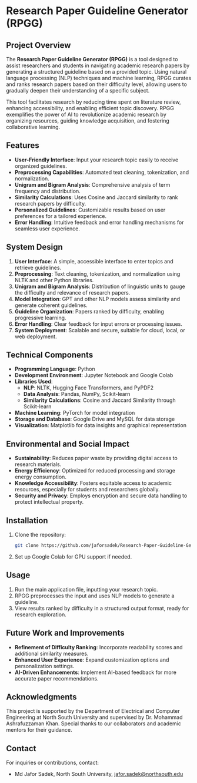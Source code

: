 
# Research Paper Guideline Generator (RPGG)

## Project Overview

The **Research Paper Guideline Generator (RPGG)** is a tool designed to assist researchers and students in navigating academic research papers by generating a structured guideline based on a provided topic. Using natural language processing (NLP) techniques and machine learning, RPGG curates and ranks research papers based on their difficulty level, allowing users to gradually deepen their understanding of a specific subject.

This tool facilitates research by reducing time spent on literature review, enhancing accessibility, and enabling efficient topic discovery. RPGG exemplifies the power of AI to revolutionize academic research by organizing resources, guiding knowledge acquisition, and fostering collaborative learning.


## Features

- **User-Friendly Interface**: Input your research topic easily to receive organized guidelines.
- **Preprocessing Capabilities**: Automated text cleaning, tokenization, and normalization.
- **Unigram and Bigram Analysis**: Comprehensive analysis of term frequency and distribution.
- **Similarity Calculations**: Uses Cosine and Jaccard similarity to rank research papers by difficulty.
- **Personalized Guidelines**: Customizable results based on user preferences for a tailored experience.
- **Error Handling**: Intuitive feedback and error handling mechanisms for seamless user experience.


## System Design

1. **User Interface**: A simple, accessible interface to enter topics and retrieve guidelines.
2. **Preprocessing**: Text cleaning, tokenization, and normalization using NLTK and other Python libraries.
3. **Unigram and Bigram Analysis**: Distribution of linguistic units to gauge the difficulty and relevance of research papers.
4. **Model Integration**: GPT and other NLP models assess similarity and generate coherent guidelines.
5. **Guideline Organization**: Papers ranked by difficulty, enabling progressive learning.
6. **Error Handling**: Clear feedback for input errors or processing issues.
7. **System Deployment**: Scalable and secure, suitable for cloud, local, or web deployment.


## Technical Components

- **Programming Language**: Python
- **Development Environment**: Jupyter Notebook and Google Colab
- **Libraries Used**:
  - **NLP**: NLTK, Hugging Face Transformers, and PyPDF2
  - **Data Analysis**: Pandas, NumPy, Scikit-learn
  - **Similarity Calculations**: Cosine and Jaccard Similarity through Scikit-learn
- **Machine Learning**: PyTorch for model integration
- **Storage and Database**: Google Drive and MySQL for data storage
- **Visualization**: Matplotlib for data insights and graphical representation


## Environmental and Social Impact

- **Sustainability**: Reduces paper waste by providing digital access to research materials.
- **Energy Efficiency**: Optimized for reduced processing and storage energy consumption.
- **Knowledge Accessibility**: Fosters equitable access to academic resources, especially for students and researchers globally.
- **Security and Privacy**: Employs encryption and secure data handling to protect intellectual property.


## Installation

1. Clone the repository:
   ```bash
   git clone https://github.com/jaforsadek/Research-Paper-Guideline-Generator-RPGG.git
   ```

3. Set up Google Colab for GPU support if needed.


## Usage

1. Run the main application file, inputting your research topic.
2. RPGG preprocesses the input and uses NLP models to generate a guideline.
3. View results ranked by difficulty in a structured output format, ready for research exploration.


## Future Work and Improvements

- **Refinement of Difficulty Ranking**: Incorporate readability scores and additional similarity measures.
- **Enhanced User Experience**: Expand customization options and personalization settings.
- **AI-Driven Enhancements**: Implement AI-based feedback for more accurate paper recommendations.


## Acknowledgments

This project is supported by the Department of Electrical and Computer Engineering at North South University and supervised by Dr. Mohammad Ashrafuzzaman Khan. Special thanks to our collaborators and academic mentors for their guidance.


## Contact

For inquiries or contributions, contact:
- Md Jafor Sadek, North South University, [jafor.sadek@northsouth.edu](mailto:jafor.sadek@northsouth.edu)
